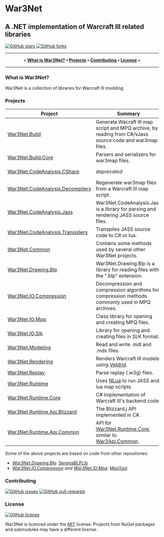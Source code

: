 # War3Net
## A .NET implementation of Warcraft III related libraries

[![GitHub stars](https://img.shields.io/github/stars/Drake53/War3Net.svg)](https://github.com/Drake53/War3Net/stargazers)
[![GitHub forks](https://img.shields.io/github/forks/Drake53/War3Net.svg)](https://github.com/Drake53/War3Net/network/members)

---

<p align="center">
  •
  <b>
  <a href="#what-is-war3net">What is War3Net?</a> •
  <a href="#projects">Projects</a> •
  <a href="#contributing">Contributing</a> •
  <a href="#license">License</a>
  </b>
  •
</p>

---

### What is War3Net?

War3Net is a collection of libraries for Warcraft III modding.

### Projects

| Project                           | Summary                                                                                                   | NuGet                         |
| --------------------------------- | --------------------------------------------------------------------------------------------------------- | ----------------------------- |
| [War3Net.Build]                   | Generate Wacraft III map script and MPQ archive, by reading from C#/vJass source code and war3map files.  | [![VBuild]][PBuild]           |
| [War3Net.Build.Core]              | Parsers and serializers for war3map files.                                                                | [![VBuildCore]][PBuildCore]   |
| [War3Net.CodeAnalysis.CSharp]     | *deprecated*                                                                                              | [![VCodeCSharp]][PCodeCSharp] |
| [War3Net.CodeAnalysis.Decompilers]| Regenerate war3map files from a Warcraft III map script.                                                  | *Coming soon*                 |
| [War3Net.CodeAnalysis.Jass]       | War3Net.CodeAnalysis.Jass is a library for parsing and rendering JASS source files.                       | [![VCodeJass]][PCodeJass]     |
| [War3Net.CodeAnalysis.Transpilers]| Transpiles JASS source code to C# or lua.                                                                 | [![VCodeTrans]][PCodeTrans]   |
| [War3Net.Common]                  | Contains some methods used by several other War3Net projects.                                             | [![VCommon]][PCommon]         |
| [War3Net.Drawing.Blp]             | War3Net.Drawing.Blp is a library for reading files with the ".blp" extension.                             | [![VBlp]][PBlp]               |
| [War3Net.IO.Compression]          | Decompression and compression algorithms for compression methods commonly used in MPQ archives.           | [![VCompress]][PCompress]     |
| [War3Net.IO.Mpq]                  | Class library for opening and creating MPQ files.                                                         | [![VMpq]][PMpq]               |
| [War3Net.IO.Slk]                  | Library for opening and creating files in SLK format.                                                     | [![VSlk]][PSlk]               |
| [War3Net.Modeling]                | Read and write .mdl and .mdx files.                                                                       | *Coming soon*                 |
| [War3Net.Rendering]               | Renders Warcraft III models using [Veldrid].                                                              | *Coming soon*                 |
| [War3Net.Replay]                  | Parse replay (.w3g) files.                                                                                | *Coming soon*                 |
| [War3Net.Runtime]                 | Uses [NLua] to run JASS and lua map scripts.                                                              | *Coming soon*                 |
| [War3Net.Runtime.Core]            | C# implementation of Warcraft III's backend code.                                                         | *Coming soon*                 |
| [War3Net.Runtime.Api.Blizzard]    | The Blizzard.j API implemented in C#.                                                                     | *Coming soon*                 |
| [War3Net.Runtime.Api.Common]      | API for [War3Net.Runtime.Core], similar to [War3Api.Common].                                              | *Coming soon*                 |

Some of the above projects are based on code from other repositories:
- *[War3Net.Drawing.Blp]:* [SereniaBLPLib](https://github.com/WoW-Tools/SereniaBLPLib)
- *[War3Net.IO.Compression] and [War3Net.IO.Mpq]:* [MpqTool](https://github.com/hazzik/MpqTool)

### Contributing

[![GitHub issues](https://img.shields.io/github/issues/Drake53/War3Net.svg)](https://github.com/Drake53/War3Net/issues)
[![GitHub pull requests](https://img.shields.io/github/issues-pr/Drake53/War3Net.svg)](https://github.com/Drake53/War3Net/pulls)

### License

[![GitHub license](https://img.shields.io/github/license/Drake53/War3Net.svg)](https://github.com/Drake53/War3Net/blob/master/LICENSE)

War3Net is licenced under the [MIT](LICENSE) license.
Projects from NuGet packages and submodules may have a different license.





[CSharpLua]: https://github.com/Drake53/CSharp.lua
[NLua]: https://github.com/NLua/NLua
[Veldrid]: https://github.com/mellinoe/veldrid
[War3Api.Blizzard]: https://github.com/Drake53/War3Api/tree/master/src/War3Api.Blizzard
[War3Api.Common]: https://github.com/Drake53/War3Api/tree/master/src/War3Api.Common

[War3Net.Build]: https://github.com/Drake53/War3Net/tree/master/src/War3Net.Build
[War3Net.Build.Core]: https://github.com/Drake53/War3Net/tree/master/src/War3Net.Build.Core
[War3Net.CodeAnalysis.CSharp]: https://github.com/Drake53/War3Net/tree/master/src/War3Net.CodeAnalysis.CSharp
[War3Net.CodeAnalysis.Decompilers]: https://github.com/Drake53/War3Net/tree/master/src/War3Net.CodeAnalysis.Decompilers
[War3Net.CodeAnalysis.Jass]: https://github.com/Drake53/War3Net/tree/master/src/War3Net.CodeAnalysis.Jass
[War3Net.CodeAnalysis.Transpilers]: https://github.com/Drake53/War3Net/tree/master/src/War3Net.CodeAnalysis.Transpilers
[War3Net.Common]: https://github.com/Drake53/War3Net/tree/master/src/War3Net.Common
[War3Net.Drawing.Blp]: https://github.com/Drake53/War3Net/tree/master/src/War3Net.Drawing.Blp
[War3Net.IO.Compression]: https://github.com/Drake53/War3Net/tree/master/src/War3Net.IO.Compression
[War3Net.IO.Mpq]: https://github.com/Drake53/War3Net/tree/master/src/War3Net.IO.Mpq
[War3Net.IO.Slk]: https://github.com/Drake53/War3Net/tree/master/src/War3Net.IO.Slk
[War3Net.Modeling]: https://github.com/Drake53/War3Net/tree/master/src/War3Net.Modeling
[War3Net.Rendering]: https://github.com/Drake53/War3Net/tree/master/src/War3Net.Rendering
[War3Net.Replay]: https://github.com/Drake53/War3Net/tree/master/src/War3Net.Replay
[War3Net.Runtime]: https://github.com/Drake53/War3Net/tree/master/src/War3Net.Runtime
[War3Net.Runtime.Core]: https://github.com/Drake53/War3Net/tree/master/src/War3Net.Runtime.Core
[War3Net.Runtime.Api.Blizzard]: https://github.com/Drake53/War3Net/tree/master/src/War3Net.Runtime.Api.Blizzard
[War3Net.Runtime.Api.Common]: https://github.com/Drake53/War3Net/tree/master/src/War3Net.Runtime.Api.Common

[PBuild]: https://www.nuget.org/packages/War3Net.Build
[PBuildCore]: https://www.nuget.org/packages/War3Net.Build.Core
[PCodeCSharp]: https://www.nuget.org/packages/War3Net.CodeAnalysis.CSharp 
[PCodeDecomp]: https://www.nuget.org/packages/War3Net.CodeAnalysis.Decompilers
[PCodeJass]: https://www.nuget.org/packages/War3Net.CodeAnalysis.Jass
[PCodeTrans]: https://www.nuget.org/packages/War3Net.CodeAnalysis.Transpilers
[PCommon]: https://www.nuget.org/packages/War3Net.Common
[PBlp]: https://www.nuget.org/packages/War3Net.Drawing.Blp
[PCompress]: https://www.nuget.org/packages/War3Net.IO.Compression
[PMpq]: https://www.nuget.org/packages/War3Net.IO.Mpq
[PSlk]: https://www.nuget.org/packages/War3Net.IO.Slk
[PModel]: https://www.nuget.org/packages/War3Net.Modeling
[PRender]: https://www.nuget.org/packages/War3Net.Rendering
[PReplay]: https://www.nuget.org/packages/War3Net.Replay
[PRuntime]: https://www.nuget.org/packages/War3Net.Runtime
[PRuntimeCore]: https://www.nuget.org/packages/War3Net.Runtime.Core
[PBlizzardApi]: https://www.nuget.org/packages/War3Net.Runtime.Api.Blizzard
[PCommonApi]: https://www.nuget.org/packages/War3Net.Runtime.Api.Common

[VBuild]: https://img.shields.io/nuget/v/War3Net.Build.svg
[VBuildCore]: https://img.shields.io/nuget/v/War3Net.Build.Core.svg
[VCodeCSharp]: https://img.shields.io/nuget/v/War3Net.CodeAnalysis.CSharp.svg 
[VCodeDecomp]: https://img.shields.io/nuget/v/War3Net.CodeAnalysis.Decompilers.svg
[VCodeJass]: https://img.shields.io/nuget/v/War3Net.CodeAnalysis.Jass.svg
[VCodeTrans]: https://img.shields.io/nuget/v/War3Net.CodeAnalysis.Transpilers.svg
[VCommon]: https://img.shields.io/nuget/v/War3Net.Common.svg
[VBlp]: https://img.shields.io/nuget/v/War3Net.Drawing.Blp.svg
[VCompress]: https://img.shields.io/nuget/v/War3Net.IO.Compression.svg
[VMpq]: https://img.shields.io/nuget/v/War3Net.IO.Mpq.svg
[VSlk]: https://img.shields.io/nuget/v/War3Net.IO.Slk.svg
[VModel]: https://img.shields.io/nuget/v/War3Net.Modeling.svg
[VRender]: https://img.shields.io/nuget/v/War3Net.Rendering.svg
[VReplay]: https://img.shields.io/nuget/v/War3Net.Replay.svg
[VRuntime]: https://img.shields.io/nuget/v/War3Net.Runtime.svg
[VRuntimeCore]: https://img.shields.io/nuget/v/War3Net.Runtime.Core.svg
[VBlizzardApi]: https://img.shields.io/nuget/v/War3Net.Runtime.Api.Blizzard.svg
[VCommonApi]: https://img.shields.io/nuget/v/War3Net.Runtime.Api.Common.svg
